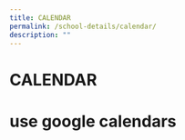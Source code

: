```yaml
---
title: CALENDAR
permalink: /school-details/calendar/
description: ""
---
```

# CALENDAR

# use google calendars